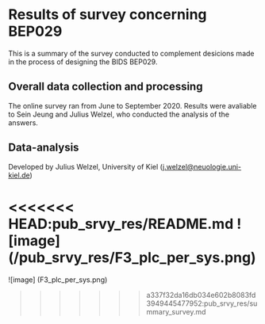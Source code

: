 # Results of survey concerning BEP029
This is a summary of the survey conducted to complement desicions made in the process of designing the BIDS BEP029.

## Overall data collection and processing
The online survey ran from June to September 2020. Results were avaliable to Sein Jeung and Julius Welzel, who conducted the analysis of the answers. <br>

## Data-analysis
Developed by Julius Welzel, University of Kiel (j.welzel@neuologie.uni-kiel.de) <br>

<<<<<<< HEAD:pub_srvy_res/README.md
![image] (/pub_srvy_res/F3_plc_per_sys.png)
=======
![image] (F3_plc_per_sys.png)
>>>>>>> a337f32da16db034e602b8083fd3949445477952:pub_srvy_res/summary_survey.md
